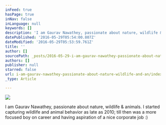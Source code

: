 ```yaml
---
inFeed: true
hasPage: true
inNav: false
inLanguage: null
keywords: []
description: 'I am Gaurav Nawathey, passionate about nature, wildlife & animals. I started capturing wildlife and animal behavior as late as 2010; till then was a more focused boy on career and having aspiration of a nice corporate job :) '
datePublished: '2016-05-29T05:54:00.807Z'
dateModified: '2016-05-29T05:53:59.761Z'
title: ''
author: []
sourcePath: _posts/2016-05-29-i-am-gaurav-nawathey-passionate-about-nature-wildlife-and-an.md
authors: []
publisher: null
starred: false
url: i-am-gaurav-nawathey-passionate-about-nature-wildlife-and-an/index.html
_type: Article

---
```

![](https://the-grid-user-content.s3-us-west-2.amazonaws.com/a236dc8d-b45f-44a6-af27-aa3356e60750.jpg)

I am Gaurav Nawathey, passionate about nature, wildlife & animals. I started capturing wildlife and animal behavior as late as 2010; till then was a more focused boy on career and having aspiration of a nice corporate job :)